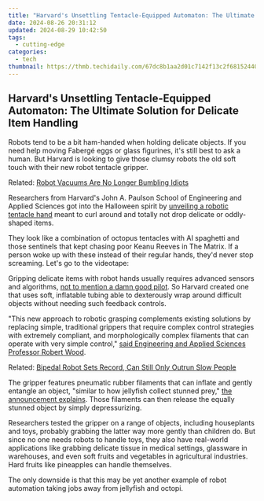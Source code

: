 ```yaml
---
title: "Harvard's Unsettling Tentacle-Equipped Automaton: The Ultimate Solution for Delicate Item Handling"
date: 2024-08-26 20:31:12
updated: 2024-08-29 10:42:50
tags:
  - cutting-edge
categories:
  - tech
thumbnail: https://thmb.techidaily.com/67dc8b1aa2d01c7142f13c2f6815244019bd689ef99cd1dfcbc0a3fd4ae8767d.jpg
---
```


## Harvard's Unsettling Tentacle-Equipped Automaton: The Ultimate Solution for Delicate Item Handling

Robots tend to be a bit ham-handed when holding delicate objects. If you need help moving Fabergé eggs or glass figurines, it's still best to ask a human. But Harvard is looking to give those clumsy robots the old soft touch with their new robot tentacle gripper.

Related: [Robot Vacuums Are No Longer Bumbling Idiots](https://youtube-lab.techidaily.com/ed-in-2024-bite-sized-urls-essential-tools-for-youtubers-to-streamline-sharing/) 

 Researchers from Harvard's John A. Paulson School of Engineering and Applied Sciences got into the Halloween spirit by [unveiling a robotic tentacle hand](https://www.seas.harvard.edu/news/2022/10/tentacle-robot-can-gently-grasp-fragile-objects) meant to curl around and totally not drop delicate or oddly-shaped items.

 They look like a combination of octopus tentacles with AI spaghetti and those sentinels that kept chasing poor Keanu Reeves in The Matrix. If a person woke up with these instead of their regular hands, they'd never stop screaming. Let's go to the videotape:

 Gripping delicate items with robot hands usually requires advanced sensors and algorithms, [not to mention a damn good pilot](https://screen-mirroring-recording.techidaily.com/simplifying-meeting-execution-combining-slacks-ease-with-filmora-writes/). So Harvard created one that uses soft, inflatable tubing able to dexterously wrap around difficult objects without needing such feedback controls.

 "This new approach to robotic grasping complements existing solutions by replacing simple, traditional grippers that require complex control strategies with extremely compliant, and morphologically complex filaments that can operate with very simple control," [said Engineering and Applied Sciences Professor Robert Wood](https://www.seas.harvard.edu/news/2022/10/tentacle-robot-can-gently-grasp-fragile-objects).

Related: [Bipedal Robot Sets Record, Can Still Only Outrun Slow People](https://some-skills.techidaily.com/updated-synchronized-tasks-and-engaging-podcast-episodes/) 

 The gripper features pneumatic rubber filaments that can inflate and gently entangle an object, "similar to how jellyfish collect stunned prey," [the announcement explains](https://www.seas.harvard.edu/news/2022/10/tentacle-robot-can-gently-grasp-fragile-objects). Those filaments can then release the equally stunned object by simply depressurizing.

 Researchers tested the gripper on a range of objects, including houseplants and toys, probably grabbing the latter way more gently than children do. But since no one needs robots to handle toys, they also have real-world applications like grabbing delicate tissue in medical settings, glassware in warehouses, and even soft fruits and vegetables in agricultural industries. Hard fruits like pineapples can handle themselves.

 The only downside is that this may be yet another example of robot automation taking jobs away from jellyfish and octopi.

<ins class="adsbygoogle"
     style="display:block"
     data-ad-format="autorelaxed"
     data-ad-client="ca-pub-7571918770474297"
     data-ad-slot="1223367746"></ins>



<ins class="adsbygoogle"
     style="display:block"
     data-ad-client="ca-pub-7571918770474297"
     data-ad-slot="8358498916"
     data-ad-format="auto"
     data-full-width-responsive="true"></ins>
